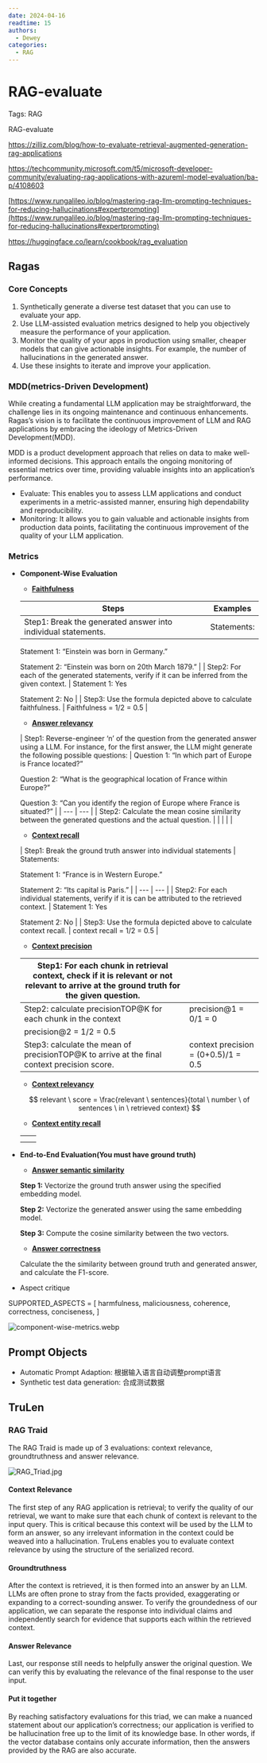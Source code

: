 ```yaml
---
date: 2024-04-16 
readtime: 15
authors:
  - Dewey
categories:
  - RAG
---
```


# RAG-evaluate

Tags: RAG

RAG-evaluate

https://zilliz.com/blog/how-to-evaluate-retrieval-augmented-generation-rag-applications

https://techcommunity.microsoft.com/t5/microsoft-developer-community/evaluating-rag-applications-with-azureml-model-evaluation/ba-p/4108603

[https://www.rungalileo.io/blog/mastering-rag-llm-prompting-techniques-for-reducing-hallucinations#expertprompting](https://www.rungalileo.io/blog/mastering-rag-llm-prompting-techniques-for-reducing-hallucinations#expertprompting)

https://huggingface.co/learn/cookbook/rag_evaluation

## Ragas

### Core Concepts

1. Synthetically generate a diverse test dataset that you can use to evaluate your app.
2. Use LLM-assisted evaluation metrics designed to help you objectively measure the performance of your application.
3. Monitor the quality of your apps in production using smaller, cheaper models that can give actionable insights. For example, the number of hallucinations in the generated answer.
4. Use these insights to iterate and improve your application.

### MDD(metrics-Driven Development)

While creating a fundamental LLM application may be straightforward, the challenge lies in its ongoing maintenance and continuous enhancements. Ragas’s vision is to facilitate the continuous improvement of LLM and RAG applications by embracing the ideology of Metrics-Driven Development(MDD).

MDD is a product development approach that relies on data to make well-informed decisions. This approach entails the ongoing monitoring of essential metrics over time, providing valuable insights into an application’s performance.

- Evaluate: This enables you to assess LLM applications and conduct experiments in a metric-assisted manner, ensuring high dependability and reproducibility.
- Monitoring: It allows you to gain valuable and actionable insights from production data points, facilitating the continuous improvement of the quality of your LLM application.

### Metrics

- **Component-Wise Evaluation**
    - **[Faithfulness](https://docs.ragas.io/en/stable/concepts/metrics/faithfulness.html)**
    
    | Steps | Examples |
    | --- | --- |
    | Step1: Break the generated answer into individual statements. | Statements:
    
    Statement 1: “Einstein was born in Germany.”
    
    Statement 2: “Einstein was born on 20th March 1879.” |
    | Step2: For each of the generated statements, verify if it can be inferred from the given context. | Statement 1: Yes
    
    Statement 2: No |
    | Step3: Use the formula depicted above to calculate faithfulness. | Faithfulness = 1/2 = 0.5 |
    - **[Answer relevancy](https://docs.ragas.io/en/stable/concepts/metrics/answer_relevance.html)**
    
    | Step1: Reverse-engineer ‘n’ of the question from the generated answer using a LLM. For instance, for the first answer, the LLM might generate the following possible questions: | Question 1: “In which part of Europe is France located?”
    
    Question 2: “What is the geographical location of France within Europe?”
    
    Question 3: “Can you identify the region of Europe where France is situated?” |
    | --- | --- |
    | Step2: Calculate the mean cosine similarity between the generated questions and the actual question. |  |
    |  |  |
    - **[Context recall](https://docs.ragas.io/en/stable/concepts/metrics/context_recall.html)**
    
    | Step1: Break the ground truth answer into individual statements | Statements:
    
    Statement 1: “France is in Western Europe.”
    
    Statement 2: “Its capital is Paris.” |
    | --- | --- |
    | Step2: For each individual statements, verify if it is can be attributed to the retrieved context. | Statement 1: Yes
    
    Statement 2: No |
    | Step3: Use the formula depicted above to calculate context recall. | context recall = 1/2 = 0.5 |
    - **[Context precision](https://docs.ragas.io/en/stable/concepts/metrics/context_precision.html)**
    
    | Step1: For each chunk in retrieval context, check if it is relevant or not relevant to arrive at the ground truth for the given question. |  |
    | --- | --- |
    | Step2: calculate precisionTOP@K for each chunk in the context | precision@1 = 0/1 = 0
    precision@2 = 1/2 = 0.5 |
    | Step3: calculate the mean of precisionTOP@K to arrive at the final context precision score. | context precision = (0+0.5)/1 = 0.5 |
    - **[Context relevancy](https://docs.ragas.io/en/stable/concepts/metrics/context_relevancy.html)**
    
    $$
    relevant \ score = \frac{relevant \ sentences}{total \ number  \ of sentences \ in \ retrieved context}
    $$
    
    - **[Context entity recall](https://docs.ragas.io/en/stable/concepts/metrics/context_entities_recall.html)**
    
    |  |  |
    | --- | --- |
    |  |  |
    |  |  |
- **End-to-End Evaluation(You must have ground truth)**
    - **[Answer semantic similarity](https://docs.ragas.io/en/stable/concepts/metrics/semantic_similarity.html)**
    
    **Step 1:** Vectorize the ground truth answer using the specified embedding model.
    
    **Step 2:** Vectorize the generated answer using the same embedding model.
    
    **Step 3:** Compute the cosine similarity between the two vectors.
    
    - **[Answer correctness](https://docs.ragas.io/en/stable/concepts/metrics/answer_correctness.html)**
    
    Calculate the the similarity between ground truth and generated answer, and calculate the F1-score.
    
- Aspect critique

SUPPORTED_ASPECTS = [ harmfulness, maliciousness, coherence, correctness, conciseness, ]

![component-wise-metrics.webp](RAG-evaluate/component-wise-metrics.webp)

## Prompt Objects

- Automatic Prompt Adaption: 根据输入语言自动调整prompt语言
- Synthetic test data generation: 合成测试数据

## TruLen

### RAG Traid

The RAG Traid is made up of 3 evaluations: context relevance, groundtruthness and answer relevance.

![RAG_Triad.jpg](RAG-evaluate/RAG_Triad.jpg)

#### Context Relevance

The first step of any RAG application is retrieval; to verify the quality of our retrieval, we want to make sure that each chunk of context is relevant to the input query. This is critical because this context will be used by the LLM to form an answer, so any irrelevant information in the context could be weaved into a hallucination. TruLens enables you to evaluate context relevance by using the structure of the serialized record.

#### Groundtruthness

After the context is retrieved, it is then formed into an answer by an LLM. LLMs are often prone to stray from the facts provided, exaggerating or expanding to a correct-sounding answer. To verify the groundedness of our application, we can separate the response into individual claims and independently search for evidence that supports each within the retrieved context.

#### Answer Relevance

Last, our response still needs to helpfully answer the original question. We can verify this by evaluating the relevance of the final response to the user input.

#### Put it together

By reaching satisfactory evaluations for this triad, we can make a nuanced statement about our application’s correctness; our application is verified to be hallucination free up to the limit of its knowledge base. In other words, if the vector database contains only accurate information, then the answers provided by the RAG are also accurate.